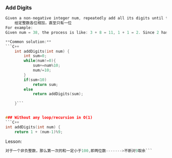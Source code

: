### Add Digits
```C
Given a non-negative integer num, repeatedly add all its digits until the result has only one digit：
    给定整数各位相加，直至只有一位
For example:
Given num = 38, the process is like: 3 + 8 = 11, 1 + 1 = 2. Since 2 has only one digit, return it. ```

**Common solution:**
```C++
    int addDigits(int num) {
        int sum=0;
        while(num!=0){
            sum+=num%10;
            num/=10;
        }
        if(sum<10)
            return sum;
        else 
            return addDigits(sum);
        
    }```
    

### Without any loop/recursion in O(1)
```C++
int addDigits(int num) {
    return 1 + (num-1)%9; 
```

Lesson:
```C
对于一个非负整数，那么第一次的和一定小于100,即两位数------->不断对9取余```

